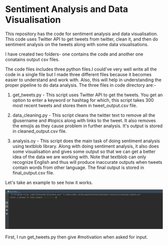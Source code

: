 # Sentiment Analysis and Data Visualisation
 
 This repository has the code for sentiment analysis and data visualisation. This code uses Twitter API to get tweets from twitter, clean it, and then do sentiment analysis on the tweets along with some data visualisations. 

I have created two folders- one contains the code and another one conatains output csv files.

The code files includes three python files.I could've very well write all the code in a single file but I made three different files because it becomes easier to understand and work with. Also, this will help in understanding the proper pipeline to do data analysis. The three files in code directory are:-

1) get_tweets.py - This script uses Twitter API to get the tweets. You get an option to enter a keyword or hashtag for which, this script takes 300 most recent tweets and stores them in tweet_output.csv file. 

2) data_cleaning.py - This script cleans the twitter text to remove all the @username and #topics along with links to the tweet. It also removes the emojis as they cause problem in further analysis. It's output is stored in cleaned_output.csv file.

3) analysis.oy - This script does the main task of doing sentiment analysis using textblob library. Along with doing sentiment analysis, it also does some visualisation and gives some output so that we can get a better idea of the data we are working with. Note that textblob can only recognize English and thus will produce inaccurate outputs when tweets contain words from other language. The final output is stored in final_output.csv file.

Let's take an example to see how it works. 

![](2020-05-19-18-44-36.png)

First, I run get_tweets.py then give #motivation when asked for input.   
